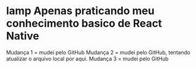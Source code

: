 # lamp Apenas praticando meu conhecimento basico de React Native
Mudança 1 = mudei pelo GitHub
Mudança 2 = mudei pelo GitHub, tentando atualizar o arquivo local por aqui.
Mudança 3 = mudei pelo GitHub
